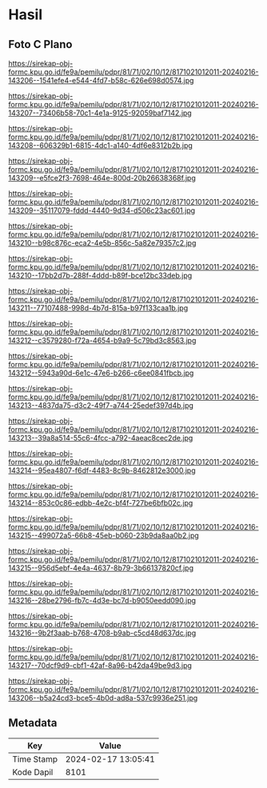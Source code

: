 # Hasil

## Foto C Plano

https://sirekap-obj-formc.kpu.go.id/fe9a/pemilu/pdpr/81/71/02/10/12/8171021012011-20240216-143206--1541efe4-e544-4fd7-b58c-626e698d0574.jpg

https://sirekap-obj-formc.kpu.go.id/fe9a/pemilu/pdpr/81/71/02/10/12/8171021012011-20240216-143207--73406b58-70c1-4e1a-9125-92059baf7142.jpg

https://sirekap-obj-formc.kpu.go.id/fe9a/pemilu/pdpr/81/71/02/10/12/8171021012011-20240216-143208--606329b1-6815-4dc1-a140-4df6e8312b2b.jpg

https://sirekap-obj-formc.kpu.go.id/fe9a/pemilu/pdpr/81/71/02/10/12/8171021012011-20240216-143209--e5fce2f3-7698-464e-800d-20b26638368f.jpg

https://sirekap-obj-formc.kpu.go.id/fe9a/pemilu/pdpr/81/71/02/10/12/8171021012011-20240216-143209--35117079-fddd-4440-9d34-d506c23ac601.jpg

https://sirekap-obj-formc.kpu.go.id/fe9a/pemilu/pdpr/81/71/02/10/12/8171021012011-20240216-143210--b98c876c-eca2-4e5b-856c-5a82e79357c2.jpg

https://sirekap-obj-formc.kpu.go.id/fe9a/pemilu/pdpr/81/71/02/10/12/8171021012011-20240216-143210--17bb2d7b-288f-4ddd-b89f-bce12bc33deb.jpg

https://sirekap-obj-formc.kpu.go.id/fe9a/pemilu/pdpr/81/71/02/10/12/8171021012011-20240216-143211--77107488-998d-4b7d-815a-b97f133caa1b.jpg

https://sirekap-obj-formc.kpu.go.id/fe9a/pemilu/pdpr/81/71/02/10/12/8171021012011-20240216-143212--c3579280-f72a-4654-b9a9-5c79bd3c8563.jpg

https://sirekap-obj-formc.kpu.go.id/fe9a/pemilu/pdpr/81/71/02/10/12/8171021012011-20240216-143212--5943a90d-6e1c-47e6-b266-c6ee0841fbcb.jpg

https://sirekap-obj-formc.kpu.go.id/fe9a/pemilu/pdpr/81/71/02/10/12/8171021012011-20240216-143213--4837da75-d3c2-49f7-a744-25edef397d4b.jpg

https://sirekap-obj-formc.kpu.go.id/fe9a/pemilu/pdpr/81/71/02/10/12/8171021012011-20240216-143213--39a8a514-55c6-4fcc-a792-4aeac8cec2de.jpg

https://sirekap-obj-formc.kpu.go.id/fe9a/pemilu/pdpr/81/71/02/10/12/8171021012011-20240216-143214--95ea4807-f6df-4483-8c9b-8462812e3000.jpg

https://sirekap-obj-formc.kpu.go.id/fe9a/pemilu/pdpr/81/71/02/10/12/8171021012011-20240216-143214--853c0c86-edbb-4e2c-bf4f-727be6bfb02c.jpg

https://sirekap-obj-formc.kpu.go.id/fe9a/pemilu/pdpr/81/71/02/10/12/8171021012011-20240216-143215--499072a5-66b8-45eb-b060-23b9da8aa0b2.jpg

https://sirekap-obj-formc.kpu.go.id/fe9a/pemilu/pdpr/81/71/02/10/12/8171021012011-20240216-143215--956d5ebf-4e4a-4637-8b79-3b66137820cf.jpg

https://sirekap-obj-formc.kpu.go.id/fe9a/pemilu/pdpr/81/71/02/10/12/8171021012011-20240216-143216--28be2796-fb7c-4d3e-bc7d-b9050eedd090.jpg

https://sirekap-obj-formc.kpu.go.id/fe9a/pemilu/pdpr/81/71/02/10/12/8171021012011-20240216-143216--9b2f3aab-b768-4708-b9ab-c5cd48d637dc.jpg

https://sirekap-obj-formc.kpu.go.id/fe9a/pemilu/pdpr/81/71/02/10/12/8171021012011-20240216-143217--70dcf9d9-cbf1-42af-8a96-b42da49be9d3.jpg

https://sirekap-obj-formc.kpu.go.id/fe9a/pemilu/pdpr/81/71/02/10/12/8171021012011-20240216-143206--b5a24cd3-bce5-4b0d-ad8a-537c9936e251.jpg


## Metadata

| Key        | Value               |
| ---------- | ------------------- |
| Time Stamp | 2024-02-17 13:05:41 |
| Kode Dapil | 8101                |



